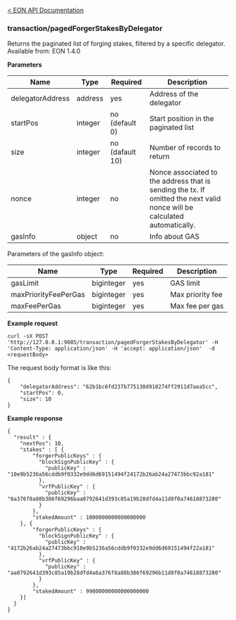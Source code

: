 [&lt; EON API Documentation](/doc/api/index.md) 
### transaction/pagedForgerStakesByDelegator

Returns the paginated list of forging stakes, filtered by a specific delegator.<br>
Available from: EON 1.4.0

**Parameters**

| Name     | Type    | Required  | Description    |
| -------- | ------- | -------   | -------        | 
| delegatorAddress | address | yes | Address of the delegator  |
| startPos | integer | no (default 0) | Start position in the paginated list  |
| size     | integer | no (dafault 10)| Number of records to return |
| nonce    | integer | no        | Nonce associated to the address that is sending the tx. If omitted the next valid nonce will be calculated automatically.  |
| gasInfo  | object  | no        | Info about GAS |

Parameters of the gasInfo object:

| Name     | Type    | Required    | Description    |
| -------- | ------- | -------     | -------        | 
| gasLimit  | biginteger  | yes         | GAS limit |
| maxPriorityFeePerGas  | biginteger  | yes         | Max priority fee|
| maxFeePerGas  | biginteger  | yes         | Max fee per gas |

**Example request**

    curl -sX POST 'http://127.0.0.1:9085/transaction/pagedForgerStakesByDelegator' -H 'Content-Type: application/json' -H 'accept: application/json'  -d <requestBody>

The request body format is like this:

    {
        "delegatorAddress": "62b1bc6fd237b775138d910274ff2911d7aea5cc",
        "startPos": 0,
        "size": 10
    }


**Example response**

    {
      "result" : {
        "nextPos": 10,
        "stakes" : [ {
            "forgerPublicKeys" : {
              "blockSignPublicKey" : {
                "publicKey" : "10e9b5236a56cddb9f0332e9dd6d69151494f24172b26ab24a27473bbc92a181"
              },
              "vrfPublicKey" : {
                "publicKey" : "6a376f8a88b386f69296baa0792641d393c85a19b28dfd4a11d8f0a74618873280"
              }
            },
            "stakedAmount" : 1000000000000000000
        }, {
            "forgerPublicKeys" : {
              "blockSignPublicKey" : {
                "publicKey" : "4172b26ab24a27473bbc910e9b5236a56cddb9f0332e9dd6d69151494f22a181"
              },
              "vrfPublicKey" : {
                "publicKey" : "aa0792641d393c85a19b28dfd4a6a376f8a88b386f69296b11d8f0a74618873280"
              }
            },
            "stakedAmount" : 99000000000000000000
        }]
      }
    }